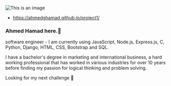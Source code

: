 ![This is an image](https://res.cloudinary.com/practicaldev/image/fetch/s--goRkfXpP--/c_imagga_scale,f_auto,fl_progressive,h_420,q_auto,w_1000/https://dev-to-uploads.s3.amazonaws.com/i/rgaer0px1moubenqxrf8.jpeg)

* https://ahmedghamad.github.io/project1/
 
### Ahmed Hamad here.👋

software engineer - I am currently using JavaScript, Node.js, Express.js, C, Python, Django, HTML, CSS, Bootstrap and SQL.

I have a bachelor's degree in marketing and international business, a hard working professional  that has worked in various industries for over 10 years before finding my passion for logical thinking and problem solving.
 
Looking for my next challenge 💪

<!--
**ahmedghamad/ahmedghamad** is a ✨ _special_ ✨ repository because its `README.md` (this file) appears on your GitHub profile.

Here are some ideas to get you started:

- 🔭 I’m currently working on ...
- 🌱 I’m currently learning ...
- 👯 I’m looking to collaborate on ...
- 🤔 I’m looking for help with ...
- 💬 Ask me about ...
- 📫 How to reach me: ...
- 😄 Pronouns: ...
- ⚡ Fun fact: ...
-->
